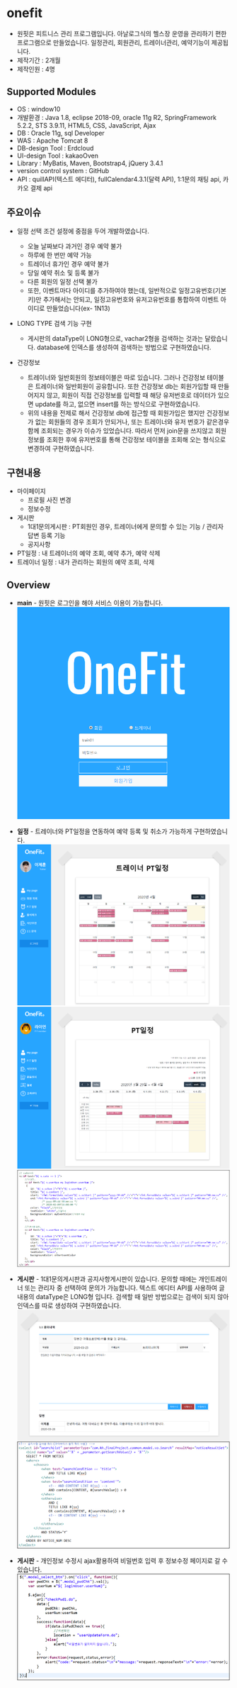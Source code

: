 # onefit
* 원핏은 피트니스 관리 프로그램입니다. 아날로그식의 헬스장 운영을 관리하기 편한 프로그램으로 만들었습니다. 일정관리, 회원관리, 트레이너관리, 예약기능이 제공됩니다.
* 제작기간 : 2개월
* 제작인원 : 4명

## Supported Modules
* OS : window10
* 개발환경 : Java 1.8, eclipse 2018-09, oracle 11g R2, SpringFramework 5.2.2, STS 3.9.11, HTML5, CSS, JavaScript, Ajax
* DB : Oracle 11g, sql Developer
* WAS : Apache Tomcat 8
* DB-design Tool : Erdcloud
* UI-design Tool : kakaoOven
* Library : MyBatis, Maven, Bootstrap4, jQuery 3.4.1
* version control system : GitHub
* API : quillAPI(텍스트 에디터), fullCalendar4.3.1(달력 API), 1:1문의 채팅 api, 카카오 결제 api

## 주요이슈
* 일정 선택 조건 설정에 중점을 두어 개발하였습니다.
  - 오늘 날짜보다 과거인 경우 예약 불가
  - 하루에 한 번만 예약 가능
  - 트레이너 휴가인 경우 예약 불가
  - 당일 예약 취소 및 등록 불가
  - 다른 회원의 일정 선택 불가
  - 또한, 이벤트마다 아이디를 추가하여야 했는데, 일반적으로 일정고유번호(기본키)만 추가해서는 안되고, 일정고유번호와 유저고유번호를 통합하여 이벤트 아이디로 만들었습니다(ex- 1N13)
* LONG TYPE 검색 기능 구현
  - 게시판의 dataType이 LONG형으로, vachar2형을 검색하는 것과는 달랐습니다. database에 인덱스를 생성하여 검색하는 방법으로 구현하였습니다.

* 건강정보
  - 트레이너와 일반회원의 정보테이블은 따로 있습니다. 그러나 건강정보 테이블은 트레이너와 일반회원이 공유합니다. 또한 건강정보 db는 회원가입할 때 만들어지지 않고, 회원이 직접 건강정보를 입력할 때 해당 유저번호로 데이터가 있으면 update를 하고, 없으면 insert를 하는 방식으로 구현하였습니다.
  - 위의 내용을 전제로 해서 건강정보 db에 접근할 때 회원가입은 했지만 건강정보가 없는 회원들의 경우 조회가 안되거나, 또는 트레이너와 유저 번호가 같은경우 함께 조회되는 경우가 이슈가 있었습니다. 따라서 먼저 join문을 쓰지않고 회원정보를 조회한 후에 유저번호를 통해 건강정보 테이블을 조회해 오는 형식으로 변경하여 구현하였습니다.
  
## 구현내용
* 마이페이지
  - 프로필 사진 변경
  - 정보수정
* 게시판
  - 1대1문의게시판 : PT회원인 경우, 트레이너에게 문의할 수 있는 기능 / 관리자 답변 등록 기능
  - 공지사항
* PT일정 : 내 트레이너의 예약 조회, 예약 추가, 예약 삭제
* 트레이너 일정 : 내가 관리하는 회원의 예약 조회, 삭제
  
## Overview
* **main** - 원핏은 로그인을 해야 서비스 이용이 가능합니다.
  ![main](doc/images/메인.png)
  
* **일정** - 트레이너와 PT일정을 연동하여 예약 등록 및 취소가 가능하게 구현하였습니다.
  ![schedule](doc/images/트레이너일정view.png)
  ![schedule2](doc/images/일정view.png)
  ![code2](doc/images/일정조회view2.png)
  
* **게시판** - 1대1문의게시판과 공지사항게시판이 있습니다. 문의할 때에는 개인트레이너 또는 관리자 중 선택하여 문의가 가능합니다. 텍스트 에디터 API를 사용하여 글 내용의 dataType은 LONG형 입니다. 검색할 때 일반 방법으로는 검색이 되지 않아 인덱스를 따로 생성하여 구현하였습니다.
  ![board](doc/images/게시판view.png)
  ![code3](doc/images/공지사항검색view.png)  
  
* **게시판** - 개인정보 수정시 ajax활용하여 비밀번호 입력 후 정보수정 페이지로 갈 수 있습니다.  
  ![code1](doc/images/비밀번호재확인viewpng.png)



